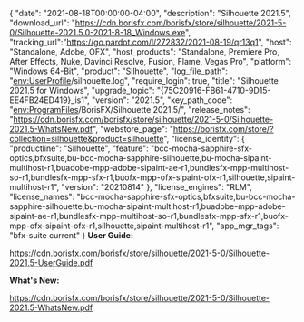 {
  "date": "2021-08-18T00:00:00-04:00",
  "description": "Silhouette 2021.5",
  "download_url": "https://cdn.borisfx.com/borisfx/store/silhouette/2021-5-0/Silhouette-2021.5.0-2021-8-18_Windows.exe",
  "tracking_url":"https://go.pardot.com/l/272832/2021-08-19/qr13q1",
  "host": "Standalone, Adobe, OFX",
  "host_products": "Standalone, Premiere Pro, After Effects, Nuke, Davinci Resolve, Fusion, Flame, Vegas Pro",
  "platform": "Windows 64-Bit",
  "product": "Silhouette",
  "log_file_path": "<env:UserProfile>/silhouette.log",
  "require_login": true,
  "title": "Silhouette 2021.5 for Windows",
  "upgrade_topic": "{75C20916-FB61-4710-9D15-EE4FB24ED419}_is1",
  "version": "2021.5",
  "key_path_code": "<env:ProgramFiles>/BorisFX/Silhouette 2021.5/",
  "release_notes": "https://cdn.borisfx.com/borisfx/store/silhouette/2021-5-0/Silhouette-2021.5-WhatsNew.pdf",
  "webstore_page": "https://borisfx.com/store/?collection=silhouette&product=silhouette",
  "license_identity": {
    "productline": "Silhouette",
    "feature": "bcc-mocha-sapphire-sfx-optics,bfxsuite,bu-bcc-mocha-sapphire-silhouette,bu-mocha-sipaint-multihost-r1,buadobe-mpp-adobe-sipaint-ae-r1,bundlesfx-mpp-multihost-so-r1,bundlesfx-mpp-sfx-r1,buofx-mpp-ofx-sipaint-ofx-r1,silhouette,sipaint-multihost-r1",
    "version": "20210814"
  },
  "license_engines": "RLM",
  "license_names": "bcc-mocha-sapphire-sfx-optics,bfxsuite,bu-bcc-mocha-sapphire-silhouette,bu-mocha-sipaint-multihost-r1,buadobe-mpp-adobe-sipaint-ae-r1,bundlesfx-mpp-multihost-so-r1,bundlesfx-mpp-sfx-r1,buofx-mpp-ofx-sipaint-ofx-r1,silhouette,sipaint-multihost-r1",
  "app_mgr_tags": "bfx-suite current"
}
**User Guide:**

https://cdn.borisfx.com/borisfx/store/silhouette/2021-5-0/Silhouette-2021.5-UserGuide.pdf

**What's New:**

https://cdn.borisfx.com/borisfx/store/silhouette/2021-5-0/Silhouette-2021.5-WhatsNew.pdf
